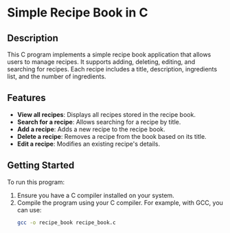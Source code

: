 # Simple Recipe Book in C

## Description

This C program implements a simple recipe book application that allows users to manage recipes. It supports adding, deleting, editing, and searching for recipes. Each recipe includes a title, description, ingredients list, and the number of ingredients.

## Features

- **View all recipes**: Displays all recipes stored in the recipe book.
- **Search for a recipe**: Allows searching for a recipe by title.
- **Add a recipe**: Adds a new recipe to the recipe book.
- **Delete a recipe**: Removes a recipe from the book based on its title.
- **Edit a recipe**: Modifies an existing recipe's details.

## Getting Started

To run this program:

1. Ensure you have a C compiler installed on your system.
2. Compile the program using your C compiler. For example, with GCC, you can use:
   ```bash
   gcc -o recipe_book recipe_book.c
